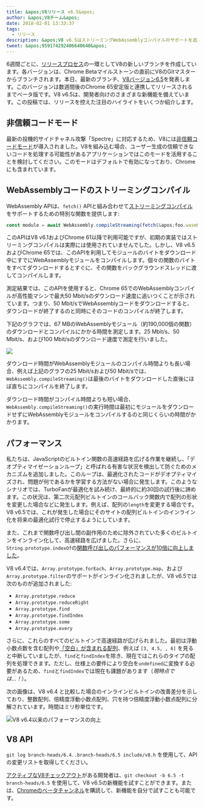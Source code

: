 ```yaml
---
title: &apos;V8リリース v6.5&apos;
author: &apos;V8チーム&apos;
date: 2018-02-01 13:33:37
tags:
  - リリース
description: &apos;V8 v6.5はストリーミングWebAssemblyコンパイルのサポートを追加し、新しい「非信頼コードモード」を含みます。&apos;
tweet: &apos;959174292406640640&apos;
---
```

6週間ごとに、[リリースプロセス](/docs/release-process)の一環としてV8の新しいブランチを作成しています。各バージョンは、Chrome Betaマイルストーンの直前にV8のGitマスターからブランチされます。本日、最新のブランチ、[V8バージョン6.5](https://chromium.googlesource.com/v8/v8.git/+log/branch-heads/6.5)を発表します。このバージョンは数週間後のChrome 65安定版と連携してリリースされるまでベータ版です。V8 v6.5は、開発者向けのさまざまな新機能を備えています。この投稿では、リリースを控えた注目のハイライトをいくつか紹介します。

<!--truncate-->
## 非信頼コードモード

最新の投機的サイドチャネル攻撃「Spectre」に対応するため、V8には[非信頼コードモード](/docs/untrusted-code-mitigations)が導入されました。V8を組み込む場合、ユーザー生成の信頼できないコードを処理する可能性があるアプリケーションではこのモードを活用することを検討してください。このモードはデフォルトで有効になっており、Chromeにも含まれています。

## WebAssemblyコードのストリーミングコンパイル

WebAssembly APIは、`fetch()` APIと組み合わせて[ストリーミングコンパイル](https://developers.google.com/web/updates/2018/04/loading-wasm)をサポートするための特別な関数を提供します:

```js
const module = await WebAssembly.compileStreaming(fetch(&apos;foo.wasm&apos;));
```

このAPIはV8 v6.1およびChrome 61以降で利用可能ですが、初期の実装ではストリーミングコンパイルは実際には使用されていませんでした。しかし、V8 v6.5およびChrome 65では、このAPIを利用してモジュールのバイトをダウンロード中にすでにWebAssemblyモジュールをコンパイルします。個々の関数のバイトをすべてダウンロードするとすぐに、その関数をバックグラウンドスレッドに渡してコンパイルします。

測定結果では、このAPIを使用すると、Chrome 65でのWebAssemblyコンパイルが高性能マシンで最大50 Mbit/sのダウンロード速度に追いつくことが示されています。つまり、50 Mbit/sでWebAssemblyコードをダウンロードすると、ダウンロードが終了するのと同時にそのコードのコンパイルが終了します。

下記のグラフでは、67 MBのWebAssemblyモジュール（約190,000個の関数）のダウンロードとコンパイルにかかる時間を測定します。25 Mbit/s、50 Mbit/s、および100 Mbit/sのダウンロード速度で測定を行いました。

![](/_img/v8-release-65/wasm-streaming-compilation.svg)

ダウンロード時間がWebAssemblyモジュールのコンパイル時間よりも長い場合、例えば上記のグラフの25 Mbit/sおよび50 Mbit/sでは、`WebAssembly.compileStreaming()`は最後のバイトをダウンロードした直後にほぼ直ちにコンパイルを終了します。

ダウンロード時間がコンパイル時間よりも短い場合、`WebAssembly.compileStreaming()`の実行時間は最初にモジュールをダウンロードせずにWebAssemblyモジュールをコンパイルするのと同じくらいの時間がかかります。

## パフォーマンス

私たちは、JavaScriptのビルトイン関数の高速経路を広げる作業を継続し、「デオプティマイゼーションループ」と呼ばれる有害な状況を検出して防ぐためのメカニズムを追加しました。このループは、最適化されたコードがデオプティマイズされ、問題が何であるかを学習する方法がない場合に発生します。このようなシナリオでは、TurboFanが最適化を試み続け、最終的に約30回の試行後に諦めます。この状況は、第二次元配列ビルトインのコールバック関数内で配列の形状を変更した場合などに発生します。例えば、配列の`length`を変更する場合です。V8 v6.5では、これが発生した場合にそのサイトの配列ビルトインのインライン化を将来の最適化試行で停止するようにしています。

また、これまで関数呼び出し間の副作用のために除外されていた多くのビルトインをインライン化して、高速経路を広げました。さらに、`String.prototype.indexOf`の[関数呼び出しのパフォーマンスが10倍に向上しました](https://bugs.chromium.org/p/v8/issues/detail?id=6270)。

V8 v6.4では、`Array.prototype.forEach`、`Array.prototype.map`、および`Array.prototype.filter`のサポートがインライン化されましたが、V8 v6.5では次のものが追加されました:

- `Array.prototype.reduce`
- `Array.prototype.reduceRight`
- `Array.prototype.find`
- `Array.prototype.findIndex`
- `Array.prototype.some`
- `Array.prototype.every`

さらに、これらのすべてのビルトインで高速経路が広げられました。最初は浮動小数点数を含む配列や[「空白」が含まれる配列](/blog/elements-kinds)、例えば `[3, 4.5, , 6]` を見ると中断していましたが、`find`と`findIndex`を除き、現在ではこれらのタイプの配列を処理できます。ただし、仕様上の要件により空白を`undefined`に変換する必要があるため、`find`と`findIndex`では現在も課題があります（_現時点では…！_）。

次の画像は、V8 v6.4 と比較した場合のインラインビルトインの改善差分を示しており、整数配列、倍精度浮動小数点配列、穴を持つ倍精度浮動小数点配列に分解されています。時間はミリ秒単位です。

![V8 v6.4以来のパフォーマンスの向上](/_img/v8-release-65/performance-improvements.svg)

## V8 API

`git log branch-heads/6.4..branch-heads/6.5 include/v8.h` を使用して、APIの変更リストを取得してください。

[アクティブなV8チェックアウト](/docs/source-code#using-git)がある開発者は、`git checkout -b 6.5 -t branch-heads/6.5` を使用して、V8 v6.5の新機能を試すことができます。または、[Chromeのベータチャンネル](https://www.google.com/chrome/browser/beta.html)を購読して、新機能を自分で試すことも可能です。
